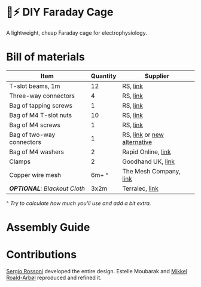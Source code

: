# 🔬⚡️ DIY Faraday Cage
A lightweight, cheap Faraday cage for electrophysiology.

# Bill of materials
| Item                      | Quantity | Supplier |
|---------------------------|----------|----------|
| T-slot beams, 1m          | 12       | RS, [link](https://uk.rs-online.com/web/p/tubing-and-profile-struts/7613280) |
| Three-way connectors      | 4        | RS, [link](https://uk.rs-online.com/web/p/connecting-components/7675575) |
| Bag of tapping screws     | 1        | RS, [link](https://uk.rs-online.com/web/p/connecting-components/4667304) |
| Bag of M4 T-slot nuts     | 10       | RS, [link](https://uk.rs-online.com/web/p/connecting-components/7675525) |
| Bag of M4 screws          | 1        | RS, [link](https://uk.rs-online.com/web/p/machine-screws/0560697) |
| Bag of two-way connectors | 1        | RS, [link](https://uk.rs-online.com/web/p/connecting-components/1809137) or [new alternative](https://uk.rs-online.com/web/p/connecting-components/3901798/)|
| Bag of M4 washers         | 2        | Rapid Online, [link](https://www.rapidonline.com/Catalogue/Search?Query=Toolcraft%20194725%20Steel%20Washers%20%20Form%20A%20DIN%209021%20M4%20Pack%20Of%20100) |
| Clamps                    | 2        | Goodhand UK, [link](https://www.goodhanduk.co.uk/Catalogue/Standard-Parts/Clamping-Levers-Tension-Levers-Cam-Levers/Cam-Levers/K0005-Cam-Lever-In-Aluminium-Sizes-M3-M8/K0005-Cam-Lever-In-Aluminium-Steel/K0005-Cam-Levers-Male-Sizes-M3-M10/K0005-Cam-Levers-Size-M4/Cam-Lever-In-Aluminium-Steel-Size-9-M4X15-K00059501104X15) |
| Copper wire mesh          | 6m+ ^     | The Mesh Company, [link](https://themeshcompany.com/product/pure-copper-99-9-woven-wire-mesh-0-263mm-hole-0-16mm-wire-60-lpi/?attribute_pa_sheet-size=5m-x-1000mm) |
| ***OPTIONAL**: Blackout Cloth* | 3x2m | Terralec, [link](https://www.terralec.co.uk/stage__theatre_curtains/theatre_stage_blackout_cloth__3_metre_width/32773_p.html) |

^ *Try to calculate how much you'll use and add a bit extra.*
# Assembly Guide


# Contributions
[Sergio Rossoni](https://orcid.org/0000-0003-0709-9173) developed the entire design. 
Estelle Moubarak and [Mikkel Roald-Arbøl](https://orcid.org/0000-0002-9998-0058) reproduced and refined it.

